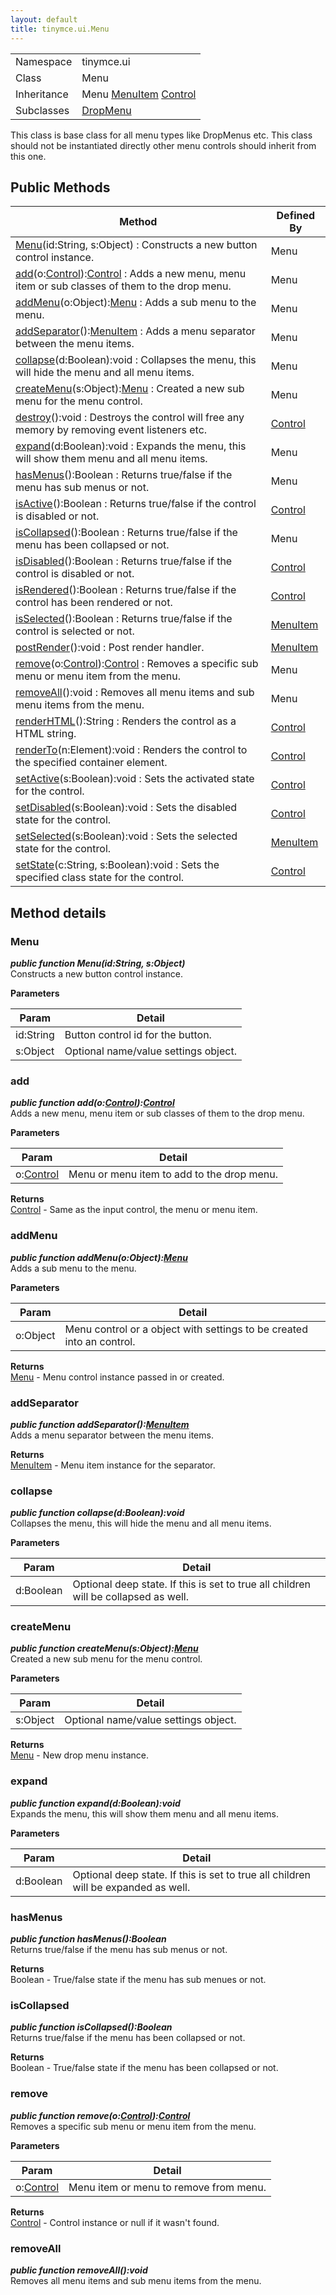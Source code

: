 ```yaml
---
layout: default
title: tinymce.ui.Menu
---
```


|  |  |
| --- | --- |
| Namespace | tinymce.ui |
| Class | Menu |
| Inheritance | <span>Menu</span> <span>[MenuItem](https://www.tiny.cloud/docs-3x/api/ui/class_tinymce.ui.MenuItem.html)</span> <span class="last">[Control](https://www.tiny.cloud/docs-3x/api/ui/class_tinymce.ui.Control.html)</span> |
| Subclasses | [DropMenu](https://www.tiny.cloud/docs-3x/api/ui/class_tinymce.ui.DropMenu.html) |

This class is base class for all menu types like DropMenus etc. This class should not be instantiated directly other menu controls should inherit from this one.

## Public Methods

| Method | Defined By |
| --- | --- |
| [Menu](#menu)(id:String, s:Object) : Constructs a new button control instance. | Menu |
| [add](#add)(o:[Control](https://www.tiny.cloud/docs-3x/api/ui/class_tinymce.ui.Control.html)):[Control](https://www.tiny.cloud/docs-3x/api/ui/class_tinymce.ui.Control.html) : Adds a new menu, menu item or sub classes of them to the drop menu. | Menu |
| [addMenu](#addmenu)(o:Object):[Menu](https://www.tiny.cloud/docs-3x/api/ui/class_tinymce.ui.Menu.html) : Adds a sub menu to the menu. | Menu |
| [addSeparator](#addseparator)():[MenuItem](https://www.tiny.cloud/docs-3x/api/ui/class_tinymce.ui.MenuItem.html) : Adds a menu separator between the menu items. | Menu |
| [collapse](#collapse)(d:Boolean):void : Collapses the menu, this will hide the menu and all menu items. | Menu |
| [createMenu](#createmenu)(s:Object):[Menu](https://www.tiny.cloud/docs-3x/api/ui/class_tinymce.ui.Menu.html) : Created a new sub menu for the menu control. | Menu |
| [destroy](#destroy)():void : Destroys the control will free any memory by removing event listeners etc. | [Control](https://www.tiny.cloud/docs-3x/api/ui/class_tinymce.ui.Control.html) |
| [expand](#expand)(d:Boolean):void : Expands the menu, this will show them menu and all menu items. | Menu |
| [hasMenus](#hasmenus)():Boolean : Returns true/false if the menu has sub menus or not. | Menu |
| [isActive](#isactive)():Boolean : Returns true/false if the control is disabled or not. | [Control](https://www.tiny.cloud/docs-3x/api/ui/class_tinymce.ui.Control.html) |
| [isCollapsed](#iscollapsed)():Boolean : Returns true/false if the menu has been collapsed or not. | Menu |
| [isDisabled](#isdisabled)():Boolean : Returns true/false if the control is disabled or not. | [Control](https://www.tiny.cloud/docs-3x/api/ui/class_tinymce.ui.Control.html) |
| [isRendered](#isrendered)():Boolean : Returns true/false if the control has been rendered or not. | [Control](https://www.tiny.cloud/docs-3x/api/ui/class_tinymce.ui.Control.html) |
| [isSelected](#isselected)():Boolean : Returns true/false if the control is selected or not. | [MenuItem](https://www.tiny.cloud/docs-3x/api/ui/class_tinymce.ui.MenuItem.html) |
| [postRender](#postrender)():void : Post render handler. | [MenuItem](https://www.tiny.cloud/docs-3x/api/ui/class_tinymce.ui.MenuItem.html) |
| [remove](#remove)(o:[Control](https://www.tiny.cloud/docs-3x/api/ui/class_tinymce.ui.Control.html)):[Control](https://www.tiny.cloud/docs-3x/api/ui/class_tinymce.ui.Control.html) : Removes a specific sub menu or menu item from the menu. | Menu |
| [removeAll](#removeall)():void : Removes all menu items and sub menu items from the menu. | Menu |
| [renderHTML](#renderhtml)():String : Renders the control as a HTML string. | [Control](https://www.tiny.cloud/docs-3x/api/ui/class_tinymce.ui.Control.html) |
| [renderTo](#renderto)(n:Element):void : Renders the control to the specified container element. | [Control](https://www.tiny.cloud/docs-3x/api/ui/class_tinymce.ui.Control.html) |
| [setActive](#setactive)(s:Boolean):void : Sets the activated state for the control. | [Control](https://www.tiny.cloud/docs-3x/api/ui/class_tinymce.ui.Control.html) |
| [setDisabled](#setdisabled)(s:Boolean):void : Sets the disabled state for the control. | [Control](https://www.tiny.cloud/docs-3x/api/ui/class_tinymce.ui.Control.html) |
| [setSelected](#setselected)(s:Boolean):void : Sets the selected state for the control. | [MenuItem](https://www.tiny.cloud/docs-3x/api/ui/class_tinymce.ui.MenuItem.html) |
| [setState](#setstate)(c:String, s:Boolean):void : Sets the specified class state for the control. | [Control](https://www.tiny.cloud/docs-3x/api/ui/class_tinymce.ui.Control.html) |

## Method details

### Menu 

***public function Menu(id:String, s:Object)***  
Constructs a new button control instance.      

**Parameters**  

| Param | Detail |
| --- | --- |
| id:String | Button control id for the button. |
| s:Object | Optional name/value settings object. |

### add 

***public function add(o:[Control](https://www.tiny.cloud/docs-3x/api/ui/class_tinymce.ui.Control.html)):[Control](https://www.tiny.cloud/docs-3x/api/ui/class_tinymce.ui.Control.html)***  
Adds a new menu, menu item or sub classes of them to the drop menu.      

**Parameters**  

| Param | Detail |
| --- | --- |
| o:[Control](https://www.tiny.cloud/docs-3x/api/ui/class_tinymce.ui.Control.html) | Menu or menu item to add to the drop menu. |

**Returns**  
[Control](https://www.tiny.cloud/docs-3x/api/ui/class_tinymce.ui.Control.html) - Same as the input control, the menu or menu item.

### addMenu 

***public function addMenu(o:Object):[Menu](https://www.tiny.cloud/docs-3x/api/ui/class_tinymce.ui.Menu.html)***  
Adds a sub menu to the menu.      

**Parameters**  

| Param | Detail |
| --- | --- |
| o:Object | Menu control or a object with settings to be created into an control. |

**Returns**  
[Menu](https://www.tiny.cloud/docs-3x/api/ui/class_tinymce.ui.Menu.html) - Menu control instance passed in or created.

### addSeparator 

***public function addSeparator():[MenuItem](https://www.tiny.cloud/docs-3x/api/ui/class_tinymce.ui.MenuItem.html)***  
Adds a menu separator between the menu items.      

**Returns**  
[MenuItem](https://www.tiny.cloud/docs-3x/api/ui/class_tinymce.ui.MenuItem.html) - Menu item instance for the separator.

### collapse 

***public function collapse(d:Boolean):void***  
Collapses the menu, this will hide the menu and all menu items.      

**Parameters**  

| Param | Detail |
| --- | --- |
| d:Boolean | Optional deep state. If this is set to true all children will be collapsed as well. |

### createMenu 

***public function createMenu(s:Object):[Menu](https://www.tiny.cloud/docs-3x/api/ui/class_tinymce.ui.Menu.html)***  
Created a new sub menu for the menu control.      

**Parameters**  

| Param | Detail |
| --- | --- |
| s:Object | Optional name/value settings object. |

**Returns**  
[Menu](https://www.tiny.cloud/docs-3x/api/ui/class_tinymce.ui.Menu.html) - New drop menu instance.

### expand 

***public function expand(d:Boolean):void***  
Expands the menu, this will show them menu and all menu items.      

**Parameters**  

| Param | Detail |
| --- | --- |
| d:Boolean | Optional deep state. If this is set to true all children will be expanded as well. |

### hasMenus 

***public function hasMenus():Boolean***  
Returns true/false if the menu has sub menus or not.      

**Returns**  
Boolean - True/false state if the menu has sub menues or not.

### isCollapsed 

***public function isCollapsed():Boolean***  
Returns true/false if the menu has been collapsed or not.      

**Returns**  
Boolean - True/false state if the menu has been collapsed or not.

### remove 

***public function remove(o:[Control](https://www.tiny.cloud/docs-3x/api/ui/class_tinymce.ui.Control.html)):[Control](https://www.tiny.cloud/docs-3x/api/ui/class_tinymce.ui.Control.html)***  
Removes a specific sub menu or menu item from the menu.      

**Parameters**  

| Param | Detail |
| --- | --- |
| o:[Control](https://www.tiny.cloud/docs-3x/api/ui/class_tinymce.ui.Control.html) | Menu item or menu to remove from menu. |

**Returns**  
[Control](https://www.tiny.cloud/docs-3x/api/ui/class_tinymce.ui.Control.html) - Control instance or null if it wasn't found.

### removeAll 

***public function removeAll():void***  
Removes all menu items and sub menu items from the menu.